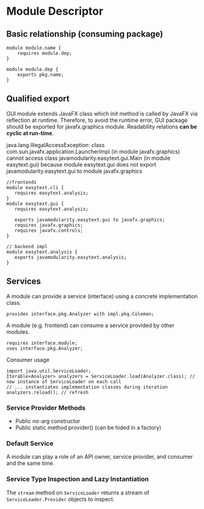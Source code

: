# Module Descriptor

## Basic relationship (consuming package)
```
module module.name {
    requires module.dep;
}

module module.dep {
    exports pkg.name;
}
```

## Qualified export
GUI module extends JavaFX class which init method is called by JavaFX via reflection at runtime. Therefore, to avoid the runtime error, GUI package should be exported for javafx.graphics module. Readability relations **can be cyclic at run-time**.

java.lang.IllegalAccessException: class com.sun.javafx.application.LauncherImpl (in module javafx.graphics) cannot access class javamodularity.easytext.gui.Main (in module easytext.gui) because module easytext.gui does not export javamodularity.easytext.gui to module javafx.graphics

```
//frontends
module easytext.cli {
   requires easytext.analysis;
}
module easytext.gui {
   requires easytext.analysis;
   
   exports javamodularity.easytext.gui to javafx.graphics;
   requires javafx.graphics;
   requires javafx.controls;
}

// backend impl
module easytext.analysis {
   exports javamodularity.easytext.analysis;
}
```

## Services
A module can provide a service (interface) using a concrete implementation class.
```
provides interface.pkg.Analyzer with impl.pkg.Coleman;
```

A module (e.g. frontend) can consume a service provided by other modules.
```
requires interface.module;
uses interface.pkg.Analyzer;
```

Consumer usage
```
import java.util.ServiceLoader;
Iterable<Analyzer> analyzers = ServiceLoader.load(Analyzer.class); // new instance of ServiceLoader on each call
// ... instantiates implementation classes during iteration
analyzers.reload(); // refresh
```
### Service Provider Methods
* Public no-arg constructor
* Public static method provider() (can be hided in a factory)

### Default Service
A module can play a role of an API owner, service provider, and consumer and the same time.

### Service Type Inspection and Lazy Instantiation
The `stream` method on `ServiceLoader` returns a stream of `ServiceLoader.Provider` objects to inspect.